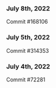 ### July 8th, 2022

Commit #168106

### July 5th, 2022

Commit #314353


### July 4th, 2022

Commit #72281
